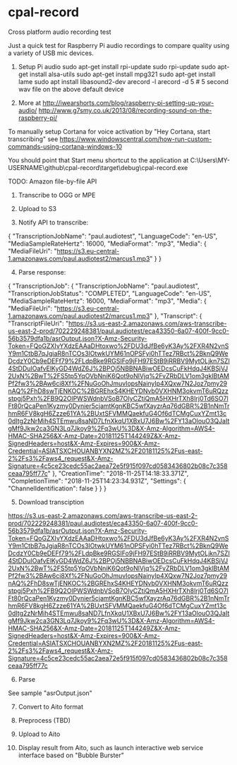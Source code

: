 # cpal-record
Cross platform audio recording test

Just a quick test for Raspberry Pi audio recordings to compare quality using a variety of USB mic devices.

1. Setup Pi audio
sudo apt-get install rpi-update
sudo rpi-update
sudo apt-get install alsa-utils
sudo apt-get install mpg321
sudo apt-get install lame
sudo apt install libasound2-dev
arecord -l
arecord -d 5              # 5 second wav file on the above default device

2. More at http://iwearshorts.com/blog/raspberry-pi-setting-up-your-audio/ 
http://www.g7smy.co.uk/2013/08/recording-sound-on-the-raspberry-pi/  

To manually setup Cortana for voice activation by "Hey Cortana, start transcribing" see https://www.windowscentral.com/how-run-custom-commands-using-cortana-windows-10 

You should point that Start menu shortcut to the application at C:\Users\MY-USERNAME\github\cpal-record\target\debug\cpal-record.exe 


TODO: Amazon file-by-file API
1. Transcribe to OGG or MPE

2. Upload to S3

3. Notify API to transcribe:

{
    "TranscriptionJobName": "paul.audiotest",
    "LanguageCode": "en-US",
    "MediaSampleRateHertz": 16000,
    "MediaFormat": "mp3",
    "Media": {
        "MediaFileUri": "https://s3.eu-central-1.amazonaws.com/paul.audiotest2/marcus1.mp3"
    }
}

4. Parse response:

{
    "TranscriptionJob": {
        "TranscriptionJobName": "paul.audiotest",
        "TranscriptionJobStatus": "COMPLETED",
        "LanguageCode": "en-US",
        "MediaSampleRateHertz": 16000,
        "MediaFormat": "mp3",
        "Media": {
            "MediaFileUri": "https://s3.eu-central-1.amazonaws.com/paul.audiotest2/marcus1.mp3"
        },
        "Transcript": {
            "TranscriptFileUri": "https://s3.us-east-2.amazonaws.com/aws-transcribe-us-east-2-prod/702229248381/paul.audiotest/eca43350-6a07-400f-9cc0-56b3579dfa1b/asrOutput.json?X-Amz-Security-Token=FQoGZXIvYXdzEAAaDHtoxwo%2FDU3dJfBe6yK3Ay%2FXR4N2vnSY9m1CtbB7qJgiaR8nTCOs3IOtwkUYM61nOPSFyi0hTTez7RBct%2BknQ9WeDcdzY0Cb9eDEFf79%2FLdpBke9RGSIFo9jFH97EStB9iRRBV9MytOLjkn7SZI4StDDuIOafvElKyGD4WdZ6J%2BPOj5NBBNABiwOEDcsCuFkHdqJ4KBSjVJ2UxN%2BwT%2FS5tp5YqOVbNniK6Qot9oNlVjq%2FvZRbDLV1om3gklBtAMPf2fw3%2BAw6ci8Xf%2FNuGoOhJmuvIopsNainyIp4XQxw7N2Joz7pmy29nAQ%2FhD8swTjENKOC%2BGREhxS4KHEYDNvb0VXHNM3okvmT6uRQzzstpgj5Pxh%2FB9Q2OlPWSWdnbVSoB7OIyCZtiQmA5HXHrTXh8Irj0Td6SO7lFt80rQcaPen1Kyzmy0Dynier5cjamtKgnKBC5wfXayzrAq76dGBR%2B1nNmTrhmR6FV8kgH6Zzze61YA%2BUxtSFVMMQaekfuG4Of6dTCMgCuxYZmt13c0dItg2zNrMih4STEmwu8saND7LfnXkqU1XBxU7J6Bw%2FY13aOlouO3QJaItgMf9Jkw2ca3GN3Lq7Jkoy9%2Fq3wU%3D&X-Amz-Algorithm=AWS4-HMAC-SHA256&X-Amz-Date=20181125T144249Z&X-Amz-SignedHeaders=host&X-Amz-Expires=900&X-Amz-Credential=ASIATSXCHOUANBYXN2MZ%2F20181125%2Fus-east-2%2Fs3%2Faws4_request&X-Amz-Signature=4c5ce23cedc55ac2aea72e5f915f097cd0583436802b08c7c358ceaa795ff77c"
        },
        "CreationTime": "2018-11-25T14:18:33.371Z",
        "CompletionTime": "2018-11-25T14:23:34.931Z",
        "Settings": {
            "ChannelIdentification": false
        }
    }
}

5. Download transciption

https://s3.us-east-2.amazonaws.com/aws-transcribe-us-east-2-prod/702229248381/paul.audiotest/eca43350-6a07-400f-9cc0-56b3579dfa1b/asrOutput.json?X-Amz-Security-Token=FQoGZXIvYXdzEAAaDHtoxwo%2FDU3dJfBe6yK3Ay%2FXR4N2vnSY9m1CtbB7qJgiaR8nTCOs3IOtwkUYM61nOPSFyi0hTTez7RBct%2BknQ9WeDcdzY0Cb9eDEFf79%2FLdpBke9RGSIFo9jFH97EStB9iRRBV9MytOLjkn7SZI4StDDuIOafvElKyGD4WdZ6J%2BPOj5NBBNABiwOEDcsCuFkHdqJ4KBSjVJ2UxN%2BwT%2FS5tp5YqOVbNniK6Qot9oNlVjq%2FvZRbDLV1om3gklBtAMPf2fw3%2BAw6ci8Xf%2FNuGoOhJmuvIopsNainyIp4XQxw7N2Joz7pmy29nAQ%2FhD8swTjENKOC%2BGREhxS4KHEYDNvb0VXHNM3okvmT6uRQzzstpgj5Pxh%2FB9Q2OlPWSWdnbVSoB7OIyCZtiQmA5HXHrTXh8Irj0Td6SO7lFt80rQcaPen1Kyzmy0Dynier5cjamtKgnKBC5wfXayzrAq76dGBR%2B1nNmTrhmR6FV8kgH6Zzze61YA%2BUxtSFVMMQaekfuG4Of6dTCMgCuxYZmt13c0dItg2zNrMih4STEmwu8saND7LfnXkqU1XBxU7J6Bw%2FY13aOlouO3QJaItgMf9Jkw2ca3GN3Lq7Jkoy9%2Fq3wU%3D&X-Amz-Algorithm=AWS4-HMAC-SHA256&X-Amz-Date=20181125T144249Z&X-Amz-SignedHeaders=host&X-Amz-Expires=900&X-Amz-Credential=ASIATSXCHOUANBYXN2MZ%2F20181125%2Fus-east-2%2Fs3%2Faws4_request&X-Amz-Signature=4c5ce23cedc55ac2aea72e5f915f097cd0583436802b08c7c358ceaa795ff77c

6. Parse

See sample "asrOutput.json"

7. Convert to Aito format

8. Preprocess (TBD)

9. Upload to Aito

10. Display result from Aito, such as launch interactive web service interface based on "Bubble Burster"

